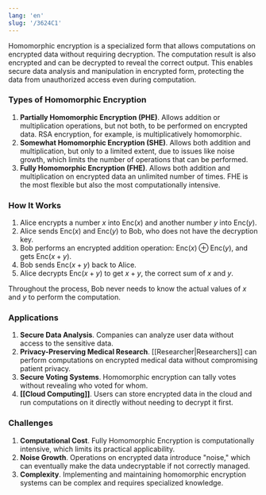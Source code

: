```yaml
---
lang: 'en'
slug: '/3624C1'
---
```


Homomorphic encryption is a specialized form that allows computations on encrypted data without requiring decryption. The computation result is also encrypted and can be decrypted to reveal the correct output. This enables secure data analysis and manipulation in encrypted form, protecting the data from unauthorized access even during computation.

### Types of Homomorphic Encryption

1. **Partially Homomorphic Encryption (PHE)**. Allows addition or multiplication operations, but not both, to be performed on encrypted data. RSA encryption, for example, is multiplicatively homomorphic.
2. **Somewhat Homomorphic Encryption (SHE)**. Allows both addition and multiplication, but only to a limited extent, due to issues like noise growth, which limits the number of operations that can be performed.
3. **Fully Homomorphic Encryption (FHE)**. Allows both addition and multiplication on encrypted data an unlimited number of times. FHE is the most flexible but also the most computationally intensive.

### How It Works

1. Alice encrypts a number $x$ into $\text{Enc}(x)$ and another number $y$ into $\text{Enc}(y)$.
2. Alice sends $\text{Enc}(x)$ and $\text{Enc}(y)$ to Bob, who does not have the decryption key.
3. Bob performs an encrypted addition operation: $\text{Enc}(x) \oplus \text{Enc}(y)$, and gets $\text{Enc}(x + y)$.
4. Bob sends $\text{Enc}(x + y)$ back to Alice.
5. Alice decrypts $\text{Enc}(x + y)$ to get $x+y$, the correct sum of $x$ and $y$.

Throughout the process, Bob never needs to know the actual values of $x$ and $y$ to perform the computation.

### Applications

1. **Secure Data Analysis**. Companies can analyze user data without access to the sensitive data.
2. **Privacy-Preserving Medical Research**. [[Researcher|Researchers]] can perform computations on encrypted medical data without compromising patient privacy.
3. **Secure Voting Systems**. Homomorphic encryption can tally votes without revealing who voted for whom.
4. **[[Cloud Computing]]**. Users can store encrypted data in the cloud and run computations on it directly without needing to decrypt it first.

### Challenges

1. **Computational Cost**. Fully Homomorphic Encryption is computationally intensive, which limits its practical applicability.
2. **Noise Growth**. Operations on encrypted data introduce "noise," which can eventually make the data undecryptable if not correctly managed.
3. **Complexity**. Implementing and maintaining homomorphic encryption systems can be complex and requires specialized knowledge.
